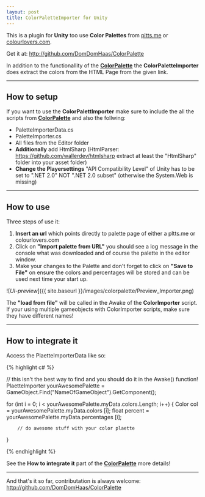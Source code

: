```yaml
---
layout: post
title: ColorPaletteImporter for Unity
---
```


This is a plugin for **Unity** too use **Color Palettes** from [pltts.me](https://www.pltts.me) or [colourlovers.com](https://www.colourlovers.com).

Get it at: <http://github.com/DomDomHaas/ColorPalette>

In addition to the functionallity of the [**ColorPalette**](http://domdomhaas.github.io/ColorPalette/) the **ColorPaletteImporter** does extract the colors from the HTML Page from the given link.

***


## How to setup


If you want to use the **ColorPalettImporter** make sure to include the all the scripts from [**ColorPalette**](http://domdomhaas.github.io/ColorPalette/) and also the follwing:
- PaletteImporterData.cs
- PaletteImporter.cs
- All files from the Editor folder
- **Additionally** add HtmlSharp (HtmlParser: https://github.com/wallerdev/htmlsharp extract at least the "HtmlSharp" folder into your asset folder)
- **Change the Playersettings** "API Compatibility Level" of Unity has to be set to ".NET 2.0" NOT ".NET 2.0 subset" (otherwise the System.Web is missing)

***



## How to use

Three steps of use it:

1. **Insert an url** which points directly to palette page of either a pltts.me or colourlovers.com
2. Click on **"Import palette from URL"** you should see a log message in the console what was downloaded and of course the palette in the editor window.
3. Make your changes to the Palette and don't forget to click on **"Save to File"** on ensure the colors and percentages will be stored and can be used next time your start up.

![_UI-preview_]({{ site.baseurl }}/images/colorpalette/Preview_Importer.png)


The **"load from file"** will be called in the Awake of the **ColorImporter** script.
If your using multiple gameobjects with ColorImporter scripts, make sure they have different names!

***



## How to integrate it


Access the PlaetteImporterData like so:

{% highlight c# %}

// this isn't the best way to find and you should do it in the Awake() function!
PlaetteImporter yourAwesomePalette = GameObject.Find("NameOfGameObject").GetComponent<PaletteImporter>();

for (int i = 0; i < yourAwesomePalette.myData.colors.Length; i++) {
        Color col = yourAwesomePalette.myData.colors [i];
        float percent = yourAwesomePalette.myData.percentages [i];


        // do awesome stuff with your color plaette

}

{% endhighlight %}


See the **How to integrate it** part of the [**ColorPalette**](http://domdomhaas.github.io/ColorPalette/) more details!

***


And that's it so far, contributation is always welcome: <http://github.com/DomDomHaas/ColorPalette>


